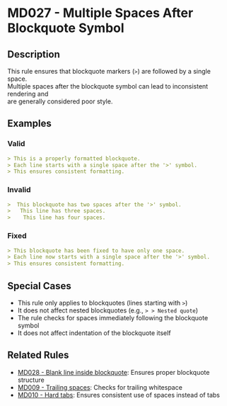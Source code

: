 # MD027 - Multiple Spaces After Blockquote Symbol

## Description

This rule ensures that blockquote markers (`>`) are followed by a single space.  
Multiple spaces after the blockquote symbol can lead to inconsistent rendering and  
are generally considered poor style.

<!-- rumdl-disable MD027 -->

## Examples

### Valid

```markdown
> This is a properly formatted blockquote.
> Each line starts with a single space after the '>' symbol.
> This ensures consistent formatting.
```

### Invalid

```markdown
>  This blockquote has two spaces after the '>' symbol.
>   This line has three spaces.
>    This line has four spaces.
```

### Fixed

```markdown
> This blockquote has been fixed to have only one space.
> Each line now starts with a single space after the '>' symbol.
> This ensures consistent formatting.
```

<!-- rumdl-enable MD027 -->

## Special Cases

- This rule only applies to blockquotes (lines starting with `>`)
- It does not affect nested blockquotes (e.g., `> > Nested quote`)
- The rule checks for spaces immediately following the blockquote symbol
- It does not affect indentation of the blockquote itself

## Related Rules

- [MD028 - Blank line inside blockquote](md028.md): Ensures proper blockquote structure
- [MD009 - Trailing spaces](md009.md): Checks for trailing whitespace
- [MD010 - Hard tabs](md010.md): Ensures consistent use of spaces instead of tabs
